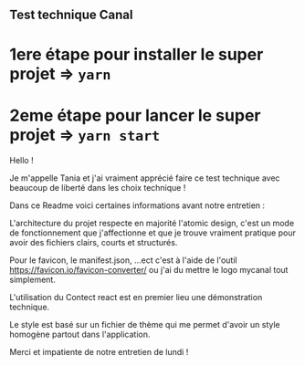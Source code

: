 ## Test technique Canal

# 1ere étape pour installer le super projet => `yarn`

# 2eme étape pour lancer le super projet => `yarn start`

Hello !

Je m'appelle Tania et j'ai vraiment apprécié faire ce test technique avec beaucoup de liberté dans les choix technique !

Dans ce Readme voici certaines informations avant notre entretien :

L'architecture du projet respecte en majorité l'atomic design, c'est un mode de fonctionnement que j'affectionne et que je trouve vraiment pratique pour avoir des fichiers clairs, courts et structurés.

Pour le favicon, le manifest.json, ...ect c'est à l'aide de l'outil https://favicon.io/favicon-converter/ ou j'ai du mettre le logo mycanal tout simplement.

L'utilisation du Contect react est en premier lieu une démonstration technique.

Le style est basé sur un fichier de thème qui me permet d'avoir un style homogène partout dans l'application.

Merci et impatiente de notre entretien de lundi !
